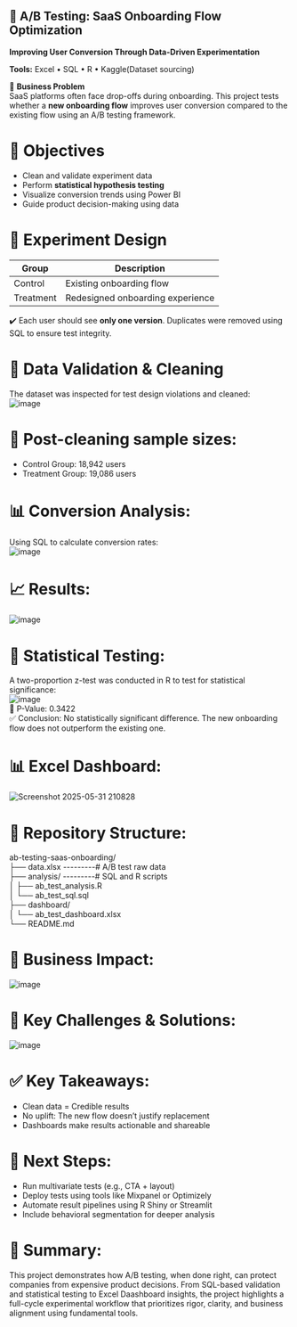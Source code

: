 ## 🧪 A/B Testing: SaaS Onboarding Flow Optimization  
**Improving User Conversion Through Data-Driven Experimentation**  

**Tools:** Excel • SQL • R • Kaggle(Dataset sourcing)  


 📌 **Business Problem**  
SaaS platforms often face drop-offs during onboarding. This project tests whether a **new onboarding flow** improves user conversion compared to the existing flow using an A/B testing framework.  


# 🎯 **Objectives**  
- Clean and validate experiment data  
- Perform **statistical hypothesis testing**  
- Visualize conversion trends using Power BI  
- Guide product decision-making using data  


# 🧬 **Experiment Design**  
| Group      | Description                      |
|------------|----------------------------------|
| Control    | Existing onboarding flow         |
| Treatment  | Redesigned onboarding experience |  

✔️ Each user should see **only one version**. Duplicates were removed using SQL to ensure test integrity.  


# 🧹 **Data Validation & Cleaning**  
The dataset was inspected for test design violations and cleaned:  
![image](https://github.com/user-attachments/assets/4226080d-5182-46d7-823a-e8b68ab0bc4d)  

# 📌 **Post-cleaning sample sizes:**  
- Control Group: 18,942 users  
- Treatment Group: 19,086 users  

# 📊 **Conversion Analysis:**  
Using SQL to calculate conversion rates:  
![image](https://github.com/user-attachments/assets/111fd7a9-feab-41ca-acda-d37460caf668)  

# 📈 **Results:**
![image](https://github.com/user-attachments/assets/8a7099d2-0d1e-4f1f-936e-2d971628f41c)

# 📐 **Statistical Testing:**  
A two-proportion z-test was conducted in R to test for statistical significance:  
![image](https://github.com/user-attachments/assets/5c0a8921-2319-4bf6-adb5-2c231d2e7657)  
📌 P-Value: 0.3422  
✅ Conclusion: No statistically significant difference. The new onboarding flow does not outperform the existing one.  

# 📊 **Excel Dashboard:**  
![Screenshot 2025-05-31 210828](https://github.com/user-attachments/assets/e336f5c8-ee1e-4851-85fd-c2d9c0175adf)  

# 📂 **Repository Structure:**  
ab-testing-saas-onboarding/  
├── data.xlsx              ---------# A/B test raw data  
├── analysis/              ---------# SQL and R scripts  
│   ├── ab_test_analysis.R  
│   └── ab_test_sql.sql  
├── dashboard/  
│   └── ab_test_dashboard.xlsx  
└── README.md  

# 💼 **Business Impact:**  
![image](https://github.com/user-attachments/assets/da523e6d-8f93-4725-a06f-39e725aa469c)  

# 🧠 **Key Challenges & Solutions:**  
![image](https://github.com/user-attachments/assets/26e249cf-17a7-4de7-9854-3f3dce9c2de3)  

# ✅ **Key Takeaways:**  
- Clean data = Credible results  
- No uplift: The new flow doesn’t justify replacement  
- Dashboards make results actionable and shareable  

# 🚀 **Next Steps:**  
- Run multivariate tests (e.g., CTA + layout)  
- Deploy tests using tools like Mixpanel or Optimizely  
- Automate result pipelines using R Shiny or Streamlit  
- Include behavioral segmentation for deeper analysis  

# 📌 **Summary:**  
This project demonstrates how A/B testing, when done right, can protect companies from expensive product decisions. From SQL-based validation and statistical testing to Excel Daashboard insights, the project highlights a full-cycle experimental workflow that prioritizes rigor, clarity, and business alignment using fundamental tools.  
